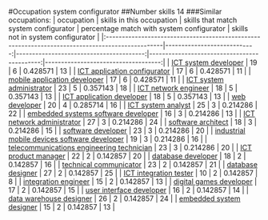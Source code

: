#Occupation system configurator
##Number skills 14
###Similar occupations:
| occupation                                                                                      |   skills in this occupation |   skills that match system configurator |   percentage match with system configurator |   skills not in system configurator |
|:------------------------------------------------------------------------------------------------|----------------------------:|----------------------------------------:|--------------------------------------------:|------------------------------------:|
| [ICT system developer](ICT_system_developer.md)                                                 |                          19 |                                       6 |                                    0.428571 |                                  13 |
| [ICT application configurator](ICT_application_configurator.md)                                 |                          17 |                                       6 |                                    0.428571 |                                  11 |
| [mobile application developer](mobile_application_developer.md)                                 |                          17 |                                       6 |                                    0.428571 |                                  11 |
| [ICT system administrator](ICT_system_administrator.md)                                         |                          23 |                                       5 |                                    0.357143 |                                  18 |
| [ICT network engineer](ICT_network_engineer.md)                                                 |                          18 |                                       5 |                                    0.357143 |                                  13 |
| [ICT application developer](ICT_application_developer.md)                                       |                          18 |                                       5 |                                    0.357143 |                                  13 |
| [web developer](web_developer.md)                                                               |                          20 |                                       4 |                                    0.285714 |                                  16 |
| [ICT system analyst](ICT_system_analyst.md)                                                     |                          25 |                                       3 |                                    0.214286 |                                  22 |
| [embedded systems software developer](embedded_systems_software_developer.md)                   |                          16 |                                       3 |                                    0.214286 |                                  13 |
| [ICT network administrator](ICT_network_administrator.md)                                       |                          27 |                                       3 |                                    0.214286 |                                  24 |
| [software architect](software_architect.md)                                                     |                          18 |                                       3 |                                    0.214286 |                                  15 |
| [software developer](software_developer.md)                                                     |                          23 |                                       3 |                                    0.214286 |                                  20 |
| [industrial mobile devices software developer](industrial_mobile_devices_software_developer.md) |                          19 |                                       3 |                                    0.214286 |                                  16 |
| [telecommunications engineering technician](telecommunications_engineering_technician.md)       |                          23 |                                       3 |                                    0.214286 |                                  20 |
| [ICT product manager](ICT_product_manager.md)                                                   |                          22 |                                       2 |                                    0.142857 |                                  20 |
| [database developer](database_developer.md)                                                     |                          18 |                                       2 |                                    0.142857 |                                  16 |
| [technical communicator](technical_communicator.md)                                             |                          23 |                                       2 |                                    0.142857 |                                  21 |
| [database designer](database_designer.md)                                                       |                          27 |                                       2 |                                    0.142857 |                                  25 |
| [ICT integration tester](ICT_integration_tester.md)                                             |                          10 |                                       2 |                                    0.142857 |                                   8 |
| [integration engineer](integration_engineer.md)                                                 |                          15 |                                       2 |                                    0.142857 |                                  13 |
| [digital games developer](digital_games_developer.md)                                           |                          17 |                                       2 |                                    0.142857 |                                  15 |
| [user interface developer](user_interface_developer.md)                                         |                          16 |                                       2 |                                    0.142857 |                                  14 |
| [data warehouse designer](data_warehouse_designer.md)                                           |                          26 |                                       2 |                                    0.142857 |                                  24 |
| [embedded system designer](embedded_system_designer.md)                                         |                          15 |                                       2 |                                    0.142857 |                                  13 |
